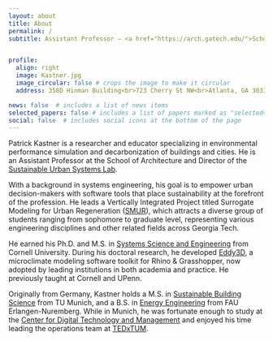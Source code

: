 ```yaml
---
layout: about
title: About
permalink: /
subtitle: Assistant Professor — <a href="https://arch.gatech.edu/">School of Architecture</a> — Georgia Institute of Technology<br> Director of the <a href="https://sustain.arch.gatech.edu/">Sustainable Urban Systems Lab</a>


profile:
  align: right
  image: Kastner.jpg
  image_circular: false # crops the image to make it circular
  address: 358D Hinman Building<br>723 Cherry St NW<br>Atlanta, GA 30332

news: false  # includes a list of news items
selected_papers: false # includes a list of papers marked as "selected={true}"
social: false  # includes social icons at the bottom of the page
---
```


Patrick Kastner is a researcher and educator specializing in environmental performance simulation and decarbonization of buildings and cities. He is an Assistant Professor at the School of Architecture and Director of the [Sustainable Urban Systems Lab](https://sustain.arch.gatech.edu).

With a background in systems engineering, his goal is to empower urban decision-makers with software tools that place sustainability at the forefront of the profession. He leads a Vertically Integrated Project titled Surrogate Modeling for Urban Regeneration ([SMUR](https://vip-smur.github.io/)), which attracts a diverse group of students ranging from sophomore to graduate level, representing various engineering disciplines and other related fields across Georgia Tech.

He earned his Ph.D. and M.S. in [Systems Science and Engineering](https://www.systemseng.cornell.edu/se/programs/systems-phd) from Cornell University. During his doctoral research, he developed [Eddy3D](https://www.eddy3d.com/), a microclimate modeling software toolkit for Rhino & Grasshopper, now adopted by leading institutions in both academia and practice. He previously taught at Cornell and UPenn.

Originally from Germany, Kastner holds a M.S. in [Sustainable Building Science](https://www.ed.tum.de/en/ed/studies/degree-programs/resource-efficient-and-sustainable-building-m-sc/) from TU Munich, and a B.S. in [Energy Engineering](https://www.et.studium.fau.de/) from FAU Erlangen-Nuremberg. While in Munich, he was fortunate enough to study at the [Center for Digital Technology and Management](https://www.cdtm.de/cdtm_team/patrick-kastner/) and enjoyed his time leading the operations team at [TEDxTUM](https://www.tedxtum.com/).
